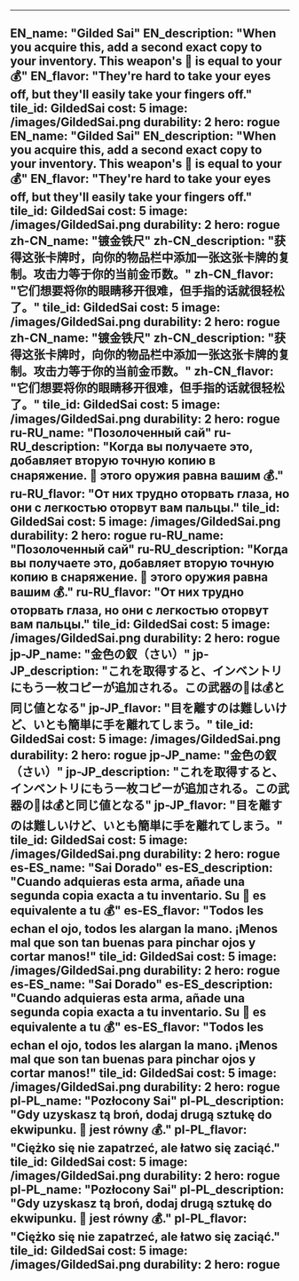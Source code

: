 ---

EN_name: "Gilded Sai"
EN_description: "When you acquire this, add a second exact copy to your inventory. This weapon's 🔸 is equal to your 💰"
EN_flavor: "They're hard to take your eyes off, but they'll easily take your fingers off."
tile_id: GildedSai
cost: 5
image: /images/GildedSai.png
durability: 2
hero: rogue
EN_name: "Gilded Sai"
EN_description: "When you acquire this, add a second exact copy to your inventory. This weapon's 🔸 is equal to your 💰"
EN_flavor: "They're hard to take your eyes off, but they'll easily take your fingers off."
tile_id: GildedSai
cost: 5
image: /images/GildedSai.png
durability: 2
hero: rogue
zh-CN_name: "镀金铁尺"
zh-CN_description: "获得这张卡牌时，向你的物品栏中添加一张这张卡牌的复制。攻击力等于你的当前金币数。"
zh-CN_flavor: "它们想要将你的眼睛移开很难，但手指的话就很轻松了。"
tile_id: GildedSai
cost: 5
image: /images/GildedSai.png
durability: 2
hero: rogue
zh-CN_name: "镀金铁尺"
zh-CN_description: "获得这张卡牌时，向你的物品栏中添加一张这张卡牌的复制。攻击力等于你的当前金币数。"
zh-CN_flavor: "它们想要将你的眼睛移开很难，但手指的话就很轻松了。"
tile_id: GildedSai
cost: 5
image: /images/GildedSai.png
durability: 2
hero: rogue
ru-RU_name: "Позолоченный сай"
ru-RU_description: "Когда вы получаете это, добавляет вторую точную копию в снаряжение. 🔸 этого оружия равна вашим 💰."
ru-RU_flavor: "От них трудно оторвать глаза, но они с легкостью оторвут вам пальцы."
tile_id: GildedSai
cost: 5
image: /images/GildedSai.png
durability: 2
hero: rogue
ru-RU_name: "Позолоченный сай"
ru-RU_description: "Когда вы получаете это, добавляет вторую точную копию в снаряжение. 🔸 этого оружия равна вашим 💰."
ru-RU_flavor: "От них трудно оторвать глаза, но они с легкостью оторвут вам пальцы."
tile_id: GildedSai
cost: 5
image: /images/GildedSai.png
durability: 2
hero: rogue
jp-JP_name: "金色の釵（さい）"
jp-JP_description: "これを取得すると、インベントリにもう一枚コピーが追加される。この武器の🔸は💰と同じ値となる"
jp-JP_flavor: "目を離すのは難しいけど、いとも簡単に手を離れてしまう。"
tile_id: GildedSai
cost: 5
image: /images/GildedSai.png
durability: 2
hero: rogue
jp-JP_name: "金色の釵（さい）"
jp-JP_description: "これを取得すると、インベントリにもう一枚コピーが追加される。この武器の🔸は💰と同じ値となる"
jp-JP_flavor: "目を離すのは難しいけど、いとも簡単に手を離れてしまう。"
tile_id: GildedSai
cost: 5
image: /images/GildedSai.png
durability: 2
hero: rogue
es-ES_name: "Sai Dorado"
es-ES_description: "Cuando adquieras esta arma, añade una segunda copia exacta a tu inventario. Su 🔸 es equivalente a tu 💰"
es-ES_flavor: "Todos les echan el ojo, todos les alargan la mano. ¡Menos mal que son tan buenas para pinchar ojos y cortar manos!"
tile_id: GildedSai
cost: 5
image: /images/GildedSai.png
durability: 2
hero: rogue
es-ES_name: "Sai Dorado"
es-ES_description: "Cuando adquieras esta arma, añade una segunda copia exacta a tu inventario. Su 🔸 es equivalente a tu 💰"
es-ES_flavor: "Todos les echan el ojo, todos les alargan la mano. ¡Menos mal que son tan buenas para pinchar ojos y cortar manos!"
tile_id: GildedSai
cost: 5
image: /images/GildedSai.png
durability: 2
hero: rogue
pl-PL_name: "Pozłocony Sai"
pl-PL_description: "Gdy uzyskasz tą broń, dodaj drugą sztukę do ekwipunku. 🔸 jest równy 💰."
pl-PL_flavor: "Ciężko się nie zapatrzeć, ale łatwo się zaciąć."
tile_id: GildedSai
cost: 5
image: /images/GildedSai.png
durability: 2
hero: rogue
pl-PL_name: "Pozłocony Sai"
pl-PL_description: "Gdy uzyskasz tą broń, dodaj drugą sztukę do ekwipunku. 🔸 jest równy 💰."
pl-PL_flavor: "Ciężko się nie zapatrzeć, ale łatwo się zaciąć."
tile_id: GildedSai
cost: 5
image: /images/GildedSai.png
durability: 2
hero: rogue
---
